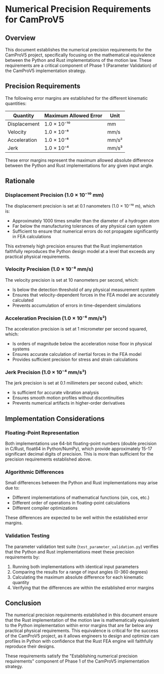 # Numerical Precision Requirements for CamProV5

## Overview

This document establishes the numerical precision requirements for the CamProV5 project, specifically focusing on the mathematical equivalence between the Python and Rust implementations of the motion law. These requirements are a critical component of Phase 1 (Parameter Validation) of the CamProV5 implementation strategy.

## Precision Requirements

The following error margins are established for the different kinematic quantities:

| Quantity | Maximum Allowed Error | Unit |
|----------|------------------------|------|
| Displacement | 1.0 × 10⁻¹⁰ | mm |
| Velocity | 1.0 × 10⁻⁸ | mm/s |
| Acceleration | 1.0 × 10⁻⁶ | mm/s² |
| Jerk | 1.0 × 10⁻⁴ | mm/s³ |

These error margins represent the maximum allowed absolute difference between the Python and Rust implementations for any given input angle.

## Rationale

### Displacement Precision (1.0 × 10⁻¹⁰ mm)

The displacement precision is set at 0.1 nanometers (1.0 × 10⁻¹⁰ m), which is:
- Approximately 1000 times smaller than the diameter of a hydrogen atom
- Far below the manufacturing tolerances of any physical cam system
- Sufficient to ensure that numerical errors do not propagate significantly in FEA calculations

This extremely high precision ensures that the Rust implementation faithfully reproduces the Python design model at a level that exceeds any practical physical requirements.

### Velocity Precision (1.0 × 10⁻⁸ mm/s)

The velocity precision is set at 10 nanometers per second, which:
- Is below the detection threshold of any physical measurement system
- Ensures that velocity-dependent forces in the FEA model are accurately calculated
- Prevents accumulation of errors in time-dependent simulations

### Acceleration Precision (1.0 × 10⁻⁶ mm/s²)

The acceleration precision is set at 1 micrometer per second squared, which:
- Is orders of magnitude below the acceleration noise floor in physical systems
- Ensures accurate calculation of inertial forces in the FEA model
- Provides sufficient precision for stress and strain calculations

### Jerk Precision (1.0 × 10⁻⁴ mm/s³)

The jerk precision is set at 0.1 millimeters per second cubed, which:
- Is sufficient for accurate vibration analysis
- Ensures smooth motion profiles without discontinuities
- Prevents numerical artifacts in higher-order derivatives

## Implementation Considerations

### Floating-Point Representation

Both implementations use 64-bit floating-point numbers (double precision in C/Rust, float64 in Python/NumPy), which provide approximately 15-17 significant decimal digits of precision. This is more than sufficient for the precision requirements established above.

### Algorithmic Differences

Small differences between the Python and Rust implementations may arise due to:
- Different implementations of mathematical functions (sin, cos, etc.)
- Different order of operations in floating-point calculations
- Different compiler optimizations

These differences are expected to be well within the established error margins.

### Validation Testing

The parameter validation test suite (`test_parameter_validation.py`) verifies that the Python and Rust implementations meet these precision requirements by:
1. Running both implementations with identical input parameters
2. Comparing the results for a range of input angles (0-360 degrees)
3. Calculating the maximum absolute difference for each kinematic quantity
4. Verifying that the differences are within the established error margins

## Conclusion

The numerical precision requirements established in this document ensure that the Rust implementation of the motion law is mathematically equivalent to the Python implementation within error margins that are far below any practical physical requirements. This equivalence is critical for the success of the CamProV5 project, as it allows engineers to design and optimize cam profiles in Python with confidence that the Rust FEA engine will faithfully reproduce their designs.

These requirements satisfy the "Establishing numerical precision requirements" component of Phase 1 of the CamProV5 implementation strategy.